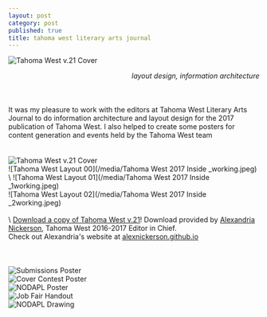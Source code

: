 ```yaml
---
layout: post
category: post
published: true
title: tahoma west literary arts journal
---
```

![Tahoma West v.21 Cover](/media/tw-cover.jpeg)
<!--more-->
<span class='date' style='float:right;'>*layout design, information architecture*</span>  \
  \
  \
  \
It was my pleasure to work with the editors at Tahoma West Literary Arts Journal to do information architecture and layout design for the 2017 publication of Tahoma West. I also helped to create some posters for content generation and events held by the Tahoma West team 
  \
  \
  \
![Tahoma West v.21 Cover](/media/tw-cover.jpeg)
  \
![Tahoma West Layout 00](/media/Tahoma West 2017 Inside _working.jpeg) 
  \ 
![Tahoma West Layout 01](/media/Tahoma West 2017 Inside _1working.jpeg)
  \
![Tahoma West Layout 02](/media/Tahoma West 2017 Inside _2working.jpeg)
  \
  \
  \ 
[Download a copy of Tahoma West v.21][1]! Download provided by [Alexandria Nickerson](http://alexnickerson.github.io), Tahoma West 2016-2017 Editor in Chief. 
  \
Check out Alexandria's website at [alexnickerson.github.io](http://alexnickerson.github.io)  
  \
  \
  \
![Submissions Poster](/media/submission-poster.jpeg)
  \
![Cover Contest Poster](/media/contest-poster.jpeg)
  \
![NODAPL Poster](/media/nodapl-poster.jpeg)
  \
![Job Fair Handout](/media/tw-job-fair.jpeg)
  \
![NODAPL Drawing](/media/NODAPL-drawing.jpeg)

<!-- Download link for Tahoma West from Alex Nickerson's Website -->
[1]:https://alexnickerson.github.io/download/Tahoma_West-2017v21.pdf
